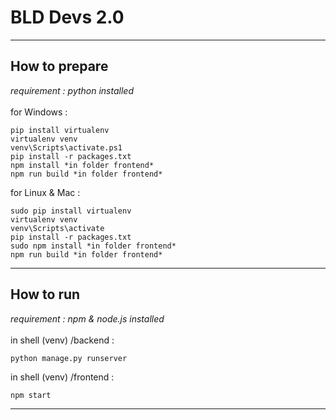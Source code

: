 # BLD Devs 2.0

---

## How to prepare

_requirement : python installed_
<br><br>
for Windows : 

```
pip install virtualenv
virtualenv venv
venv\Scripts\activate.ps1
pip install -r packages.txt
npm install *in folder frontend*
npm run build *in folder frontend*
```

for Linux & Mac :

```
sudo pip install virtualenv
virtualenv venv
venv\Scripts\activate
pip install -r packages.txt
sudo npm install *in folder frontend*
npm run build *in folder frontend*
```

---

## How to run

_requirement : npm & node.js installed_
<br><br>
in shell (venv) /backend :

```
python manage.py runserver
```

in shell (venv) /frontend :

```
npm start
```

---
